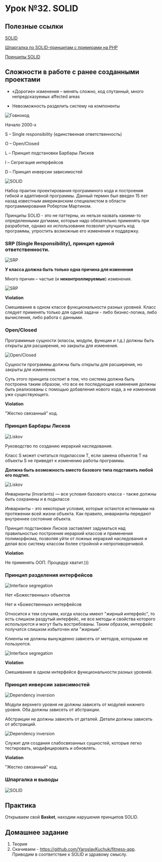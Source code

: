 # Урок №32. SOLID

## Полезные ссылки

[SOLID](https://blog.byndyu.ru/2009/10/solid.html)

[Шпаргалка по SOLID-принципам с примерами на PHP](https://habr.com/post/208442/)

[Принципы SOLID](https://metanit.com/sharp/patterns/5.1.php)


## Сложности в работе с ранее созданными проектами

* «Дорогие» изменения – менять сложно, код спутанный, много непредсказуемых affected areas

* Невозможность разделить систему на компоненты

![Говнокод](/Module-5/images/shitty.png)

Начало 2000-х

S – Single responsibility (единственная ответственность)

O – Open/Closed

L – Принцип подстановки Барбары Лисков

I – Сегрегация интерфейсов

D – Принцип инверсии зависимостей

![SOLID](/Module-5/images/solid.png)

Набор практик проектирования программного кода и построения гибкой и адаптивной программы. 
Данный термин был введен 15 лет назад известным американским специалистом в области программирования 
Робертом Мартином.

Принципы SOLID - это не паттерны, их нельзя назвать какими-то определенными догмами, 
которые надо обязательно применять при разработке, однако их использование позволит улучшить код программы, 
упростить возможные его изменения и поддержку.

### SRP (Single Responsibility), принцип единой ответственности.

![SRP](/Module-5/images/s-knife.png)

**У класса должна быть только одна причина для изменения**

Много причин – частые (и **неконтроллируемые**) изменения.

![SRP](/Module-5/images/s-picture.png)

**Violation**

Смешивание в одном классе функциональности разных уровней. 
Класс следует применять только для одной задачи - либо бизнес-логика, либо вычисления, либо работа с данными.

### Open/Closed

Программные сущности (классы, модули, функции и т.д.) должны быть открыты для расширения, но закрыты для изменения.

![Open/Closed](/Module-5/images/open-closed-diagram.png)

Сущности программы должны быть открыты для расширения, но закрыты для изменения.

Суть этого принципа состоит в том, что система должна быть построена таким образом, что все ее последующие изменения должны быть 
реализованы с помощью добавления нового кода, а не изменения уже существующего.

**Violation**

"Жестко связанный" код.

### Принцип Барбары Лисков

![Liskov](/Module-5/images/liskov.png)

Руководство по созданию иерархий наследования.

Класс S может считаться подклассом T, если замена объектов T на объекты S не приведет к изменению работы программы.

**Должна быть возможность вместо базового типа подставить любой его подтип.**

![Liskov](/Module-5/images/liskov-diagram.png)

Инварианты (Invariants) — все условия базового класса - также должны быть сохранены и в подклассе

Инварианты - это некоторые условия, которые остаются истинными на протяжении всей жизни объекта. 
Как правило, инварианты передают внутреннее состояние объекта.

Принцип подстановки Лисков заставляет задуматься над правильностью построения иерархий классов 
и применения полиморфизма, позволяя уйти от ложных иерархий наследования и делая всю систему классом более 
стройной и непротиворечивой.

**Violation**
 
Не применять ООП. Процедур хватит.)))

### Принцип разделения интерфейсов

![Interface segregation](/Module-5/images/interface-segregation.png)

Нет «Божественных» объектов

Нет и «Божественных» интерфейсов

Относится к тем случаям, когда классы имеют "жирный интерфейс", то есть слишком раздутый интерфейс, 
не все методы и свойства которого используются и могут быть востребованы. 
Таким образом, интерфейс получатся слишком избыточен или "жирным".

Клиенты не должны вынужденно зависеть от методов, которыми не пользуются.

![Interface segregation](/Module-5/images/segregation.png)

**Violation**

Смешивание в одном интерфейсе функциональности разных уровней.

### Принцип инверсии зависимостей

![Dependency inversion](/Module-5/images/dependency-inversion.png)

Модули верхнего уровня не должны зависеть от модулей нижнего уровня. Оба должны зависеть от абстракции.

Абстракции не должны зависеть от деталей. Детали должны зависеть от абстракций.

![Dependency inversion](/Module-5/images/dependency-inversion-wiki.png)

Служит для создания слабосвязанных сущностей, которые легко тестировать, модифицировать и обновлять.

**Violation** 

"Жестко связанный" код.

### Шпаргалка и выводы

![SOLID](/Module-5/images/solid-translation.png)

## Практика

Открываем свой **Basket**, находим нарушения принципов SOLID.

## Домашнее задание

1. Теория
2. Скачиваем - https://github.com/YaroslavKuchuk/fitness-app. Приводим в соответствие к SOLID и здравому смыслу.